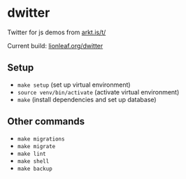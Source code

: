 # dwitter
Twitter for js demos from [arkt.is/t/](http://arkt.is/t/Yy53aWR0aD0yZTM7eC5maWxsUmVjdCgxNTAsMTUwKlModCkrMTUwLDE1MCwxNTAp)

Current build: [lionleaf.org/dwitter](http://lionleaf.org/dwitter)

## Setup
* `make setup` (set up virtual environment)
* `source venv/bin/activate` (activate virtual environment)
* `make` (install dependencies and set up database)

## Other commands
* `make migrations`
* `make migrate`
* `make lint`
* `make shell`
* `make backup`
